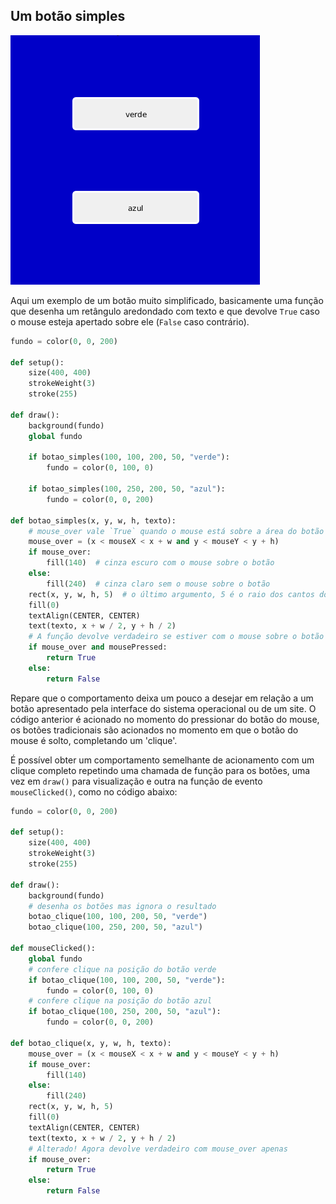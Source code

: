 ## Um botão simples

![botão simples](assets/botao_simples.gif)

Aqui um exemplo de um botão muito simplificado, basicamente uma função que desenha um retângulo aredondado com texto e que devolve `True` caso o mouse esteja apertado sobre ele (`False` caso contrário).

```python
fundo = color(0, 0, 200)

def setup():
    size(400, 400)
    strokeWeight(3)
    stroke(255)

def draw():
    background(fundo)
    global fundo
    
    if botao_simples(100, 100, 200, 50, "verde"):
        fundo = color(0, 100, 0)

    if botao_simples(100, 250, 200, 50, "azul"):
        fundo = color(0, 0, 200)

def botao_simples(x, y, w, h, texto):
    # mouse_over vale `True` quando o mouse está sobre a área do botão
    mouse_over = (x < mouseX < x + w and y < mouseY < y + h)
    if mouse_over:
        fill(140)  # cinza escuro com o mouse sobre o botão
    else:
        fill(240)  # cinza claro sem o mouse sobre o botão
    rect(x, y, w, h, 5)  # o último argumento, 5 é o raio dos cantos do retângulo aredondado
    fill(0)
    textAlign(CENTER, CENTER)
    text(texto, x + w / 2, y + h / 2)
    # A função devolve verdadeiro se estiver com o mouse sobre o botão E o mouse apertado
    if mouse_over and mousePressed:
        return True
    else:
        return False
 ```
    
Repare que o comportamento deixa um pouco a desejar em relação a um botão apresentado pela interface do sistema operacional ou de um site. O código anterior é acionado no momento do pressionar do botão do mouse, os botões tradicionais são acionados no momento em que o botão do mouse é solto, completando um 'clique'.
    
É possível obter um comportamento semelhante de acionamento com um clique completo repetindo uma chamada de função para os botões, uma vez em `draw()` para visualização e outra na função de evento `mouseClicked()`, como no código abaixo:
    
```python
fundo = color(0, 0, 200)

def setup():
    size(400, 400)
    strokeWeight(3)
    stroke(255)

def draw():
    background(fundo)
    # desenha os botões mas ignora o resultado
    botao_clique(100, 100, 200, 50, "verde")
    botao_clique(100, 250, 200, 50, "azul")

def mouseClicked():
    global fundo
    # confere clique na posição do botão verde
    if botao_clique(100, 100, 200, 50, "verde"): 
        fundo = color(0, 100, 0)
    # confere clique na posição do botão azul
    if botao_clique(100, 250, 200, 50, "azul"): 
        fundo = color(0, 0, 200)
                        
def botao_clique(x, y, w, h, texto):
    mouse_over = (x < mouseX < x + w and y < mouseY < y + h)
    if mouse_over:
        fill(140)
    else:
        fill(240)
    rect(x, y, w, h, 5)
    fill(0)
    textAlign(CENTER, CENTER)
    text(texto, x + w / 2, y + h / 2)
    # Alterado! Agora devolve verdadeiro com mouse_over apenas
    if mouse_over:
        return True
    else:
        return False
```
    

